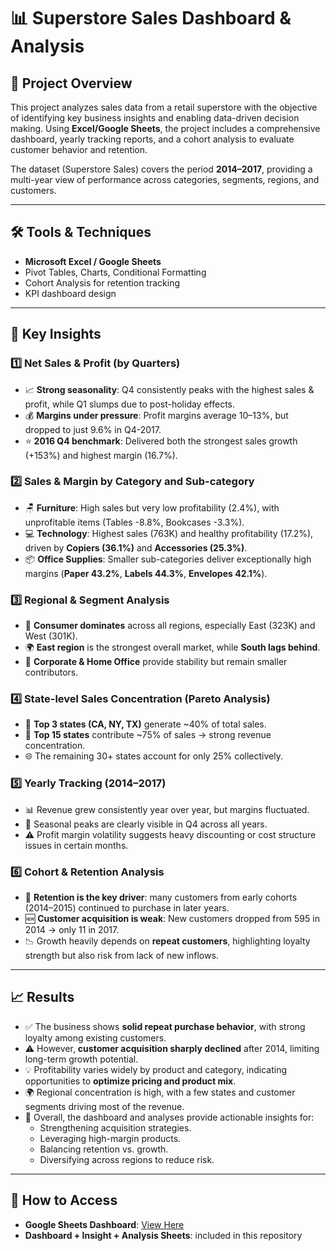 # 📊 Superstore Sales Dashboard & Analysis

## 📌 Project Overview  
This project analyzes sales data from a retail superstore with the objective of identifying key business insights and enabling data-driven decision making. Using **Excel/Google Sheets**, the project includes a comprehensive dashboard, yearly tracking reports, and a cohort analysis to evaluate customer behavior and retention.  

The dataset (Superstore Sales) covers the period **2014–2017**, providing a multi-year view of performance across categories, segments, regions, and customers.  

---

## 🛠 Tools & Techniques  
- **Microsoft Excel / Google Sheets**  
- Pivot Tables, Charts, Conditional Formatting  
- Cohort Analysis for retention tracking  
- KPI dashboard design  

---

## 🔑 Key Insights  

### 1️⃣ Net Sales & Profit (by Quarters)  
- 📈 **Strong seasonality**: Q4 consistently peaks with the highest sales & profit, while Q1 slumps due to post-holiday effects.  
- 💰 **Margins under pressure**: Profit margins average 10–13%, but dropped to just 9.6% in Q4-2017.  
- ⭐ **2016 Q4 benchmark**: Delivered both the strongest sales growth (+153%) and highest margin (16.7%).  

### 2️⃣ Sales & Margin by Category and Sub-category  
- 🪑 **Furniture**: High sales but very low profitability (2.4%), with unprofitable items (Tables -8.8%, Bookcases -3.3%).  
- 💻 **Technology**: Highest sales (763K) and healthy profitability (17.2%), driven by **Copiers (36.1%)** and **Accessories (25.3%)**.  
- 📦 **Office Supplies**: Smaller sub-categories deliver exceptionally high margins (**Paper 43.2%**, **Labels 44.3%**, **Envelopes 42.1%**).  

### 3️⃣ Regional & Segment Analysis  
- 👥 **Consumer dominates** across all regions, especially East (323K) and West (301K).  
- 🌍 **East region** is the strongest overall market, while **South lags behind**.  
- 🏢 **Corporate & Home Office** provide stability but remain smaller contributors.  

### 4️⃣ State-level Sales Concentration (Pareto Analysis)  
- 🥇 **Top 3 states (CA, NY, TX)** generate ~40% of total sales.  
- 🏅 **Top 15 states** contribute ~75% of sales → strong revenue concentration.  
- 🌐 The remaining 30+ states account for only 25% collectively.  

### 5️⃣ Yearly Tracking (2014–2017)  
- 📊 Revenue grew consistently year over year, but margins fluctuated.  
- 🎯 Seasonal peaks are clearly visible in Q4 across all years.  
- ⚠️ Profit margin volatility suggests heavy discounting or cost structure issues in certain months.  

### 6️⃣ Cohort & Retention Analysis  
- 🔄 **Retention is the key driver**: many customers from early cohorts (2014–2015) continued to purchase in later years.  
- 🆕 **Customer acquisition is weak**: New customers dropped from 595 in 2014 → only 11 in 2017.  
- 📉 Growth heavily depends on **repeat customers**, highlighting loyalty strength but also risk from lack of new inflows.  

---

## 📈 Results  
- ✅ The business shows **solid repeat purchase behavior**, with strong loyalty among existing customers.  
- ⚠️ However, **customer acquisition sharply declined** after 2014, limiting long-term growth potential.  
- 💡 Profitability varies widely by product and category, indicating opportunities to **optimize pricing and product mix**.  
- 🌍 Regional concentration is high, with a few states and customer segments driving most of the revenue.  
- 📌 Overall, the dashboard and analyses provide actionable insights for:  
  - Strengthening acquisition strategies.  
  - Leveraging high-margin products.  
  - Balancing retention vs. growth.  
  - Diversifying across regions to reduce risk.  

---

## 🔎 How to Access  
- **Google Sheets Dashboard**: [View Here](https://docs.google.com/spreadsheets/d/1i6_KInlW9nT4XAmB_qeiTaU5gzkqpAAWsLWQYmKDfNc/edit?usp=sharing) 
- **Dashboard + Insight + Analysis Sheets**: included in this repository 
